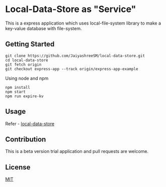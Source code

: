 # Local-Data-Store as "Service"

This is a express application which uses local-file-system library to make a key-value database with file-system.

## Getting Started

```shell
git clone https://github.com/JaiyashreeSM/local-data-store.git
cd local-data-store
git fetch origin
git checkout express-app --track origin/express-app-example
```
Using node and npm
```shell
npm install
npm start
npm run expire-kv
```
## Usage
Refer - [local-data-store](https://github.com/JaiyashreeSM/local-data-store)

## Contribution
This is a beta version trial application and pull requests are welcome.

## License
[MIT](https://choosealicense.com/licenses/mit/)
